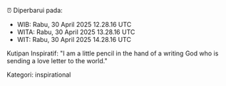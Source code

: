 ⏰ Diperbarui pada:
- WIB: Rabu, 30 April 2025 12.28.16 UTC
- WITA: Rabu, 30 April 2025 13.28.16 UTC
- WIT: Rabu, 30 April 2025 14.28.16 UTC

Kutipan Inspiratif:
"I am a little pencil in the hand of a writing God who is sending a love letter to the world."


Kategori: inspirational

